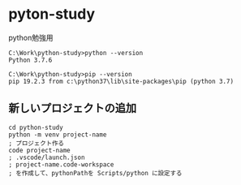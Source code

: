 # pyton-study
python勉強用
````
C:\Work\python-study>python --version
Python 3.7.6

C:\Work\python-study>pip --version
pip 19.2.3 from c:\python37\lib\site-packages\pip (python 3.7)
````

## 新しいプロジェクトの追加
````
cd python-study
python -m venv project-name
; プロジェクト作る
code project-name
; .vscode/launch.json
; project-name.code-workspace
; を作成して、pythonPathを Scripts/python に設定する
````